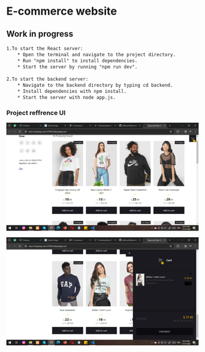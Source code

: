 # E-commerce website

## Work in progress 
    1.To start the React server:
        * Open the terminal and navigate to the project directory.
        * Run "npm install" to install dependencies.
        * Start the server by running "npm run dev".

    2.To start the backend server:
        * Navigate to the backend directory by typing cd backend.
        * Install dependencies with npm install.
        * Start the server with node app.js.
### Project reffrence UI
![product ui](./refrence%20ui/product%20ui.png)

![checkout ui](./refrence%20ui/checkout%20ui.png)




